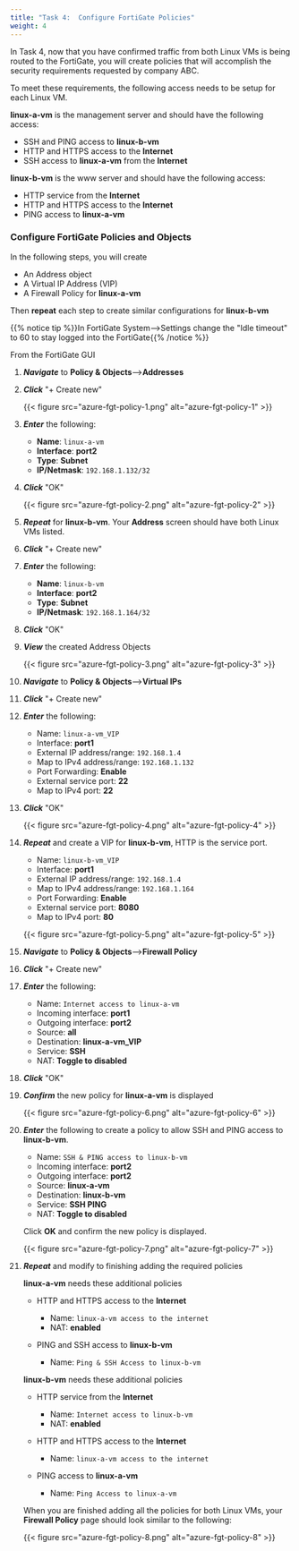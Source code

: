 ```yaml
---
title: "Task 4:  Configure FortiGate Policies"
weight: 4
---
```


In Task 4, now that you have confirmed traffic from both Linux VMs is being routed to the FortiGate, you will create policies that will accomplish the security requirements requested by company ABC.

To meet these requirements, the following access needs to be setup for each Linux VM.

**linux-a-vm** is the management server and should have the following access:

- SSH and PING access to **linux-b-vm**
- HTTP and HTTPS access to the **Internet**
- SSH access to **linux-a-vm** from the **Internet**

**linux-b-vm** is the www server and should have the following access:

- HTTP service from the **Internet**
- HTTP and HTTPS access to the **Internet**
- PING access to **linux-a-vm**

### Configure FortiGate Policies and Objects

In the following steps, you will create

- An Address object
- A Virtual IP Address (VIP)
- A Firewall Policy for **linux-a-vm**

Then **repeat** each step to create similar configurations for **linux-b-vm**

{{% notice tip %}}In FortiGate System-->Settings change the "Idle timeout" to 60 to stay logged into the FortiGate{{% /notice %}}

From the FortiGate GUI

1. ***Navigate*** to **Policy & Objects**-->**Addresses**
1. ***Click*** "+ Create new"

    {{< figure src="azure-fgt-policy-1.png" alt="azure-fgt-policy-1" >}}

1. ***Enter*** the following:

    - **Name**:  `linux-a-vm`
    - **Interface**:  **port2**
    - **Type**:  **Subnet**
    - **IP/Netmask**:  `192.168.1.132/32`

1. ***Click*** "OK"

    {{< figure src="azure-fgt-policy-2.png" alt="azure-fgt-policy-2" >}}

1. ***Repeat*** for **linux-b-vm**.  Your **Address** screen should have both Linux VMs listed.

1. ***Click*** "+ Create new"

1. ***Enter*** the following:

    - **Name**:  `linux-b-vm`
    - **Interface**:  **port2**
    - **Type**:  **Subnet**
    - **IP/Netmask**:  `192.168.1.164/32`

1. ***Click*** "OK"

1. ***View*** the created Address Objects

    {{< figure src="azure-fgt-policy-3.png" alt="azure-fgt-policy-3" >}}

1. ***Navigate*** to **Policy & Objects**-->**Virtual IPs**
1. ***Click*** "+ Create new"

1. ***Enter*** the following:

    - Name:  `linux-a-vm_VIP`
    - Interface:  **port1**
    - External IP address/range:  `192.168.1.4`
    - Map to IPv4 address/range:  `192.168.1.132`
    - Port Forwarding:  **Enable**
    - External service port:  **22**
    - Map to IPv4 port: **22**

1. ***Click*** "OK"

    {{< figure src="azure-fgt-policy-4.png" alt="azure-fgt-policy-4" >}}

1. ***Repeat*** and create a VIP for **linux-b-vm**,  HTTP is the service port.

    - Name:  `linux-b-vm_VIP`
    - Interface:  **port1**
    - External IP address/range:  `192.168.1.4`
    - Map to IPv4 address/range:  `192.168.1.164`
    - Port Forwarding:  **Enable**
    - External service port:  **8080**
    - Map to IPv4 port: **80**

    {{< figure src="azure-fgt-policy-5.png" alt="azure-fgt-policy-5" >}}

1. ***Navigate*** to **Policy & Objects**-->**Firewall Policy**
1. ***Click*** "+ Create new"

1. ***Enter*** the following:

    - Name:  `Internet access to linux-a-vm`
    - Incoming interface:  **port1**
    - Outgoing interface:  **port2**
    - Source:  **all**
    - Destination:  **linux-a-vm_VIP**
    - Service:  **SSH**
    - NAT:  **Toggle to disabled**

1. ***Click*** "OK"

1. ***Confirm*** the new policy for **linux-a-vm** is displayed

    {{< figure src="azure-fgt-policy-6.png" alt="azure-fgt-policy-6" >}}

1. ***Enter*** the following to create a policy to allow SSH and PING access to **linux-b-vm**.

    - Name:  `SSH & PING access to linux-b-vm`
    - Incoming interface:  **port2**
    - Outgoing interface:  **port2**
    - Source:  **linux-a-vm**
    - Destination:  **linux-b-vm**
    - Service:  **SSH PING**
    - NAT:  **Toggle to disabled**

    Click **OK** and confirm the new policy is displayed.

    {{< figure src="azure-fgt-policy-7.png" alt="azure-fgt-policy-7" >}}

1. ***Repeat*** and modify to finishing adding the required policies

    **linux-a-vm** needs these additional policies

    - HTTP and HTTPS access to the **Internet**
      - Name: `linux-a-vm access to the internet`
      - NAT: **enabled**

    - PING and SSH access to **linux-b-vm**
      - Name: `Ping & SSH Access to linux-b-vm`

    **linux-b-vm** needs these additional policies

    - HTTP service from the **Internet**
      - Name: `Internet access to linux-b-vm`
      - NAT: **enabled**

    - HTTP and HTTPS access to the **Internet**
      - Name: `linux-a-vm access to the internet`

    - PING access to **linux-a-vm**
      - Name: `Ping Access to linux-a-vm`

    When you are finished adding all the policies for both Linux VMs, your **Firewall Policy** page should look similar to the following:

    {{< figure src="azure-fgt-policy-8.png" alt="azure-fgt-policy-8" >}}
